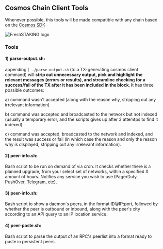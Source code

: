 ## Cosmos Chain Client Tools
Whenever possible, this tools will be made compatible with any chain based on the [Cosmos SDK](https://github.com/cosmos/cosmos-sdk)

![FreshSTAKING logo](https://pbs.twimg.com/profile_images/1539316263314370560/syHanQz4_200x200.jpg 'FreshSTAKING')

### Tools

#### 1) parse-output.sh:
appending `| ./parse-output.sh` (to a TX-generating cosmos client command) will **strip out unnecessary output, pick and highlight the relevant messages (errors or results), and streamline checking for a success/fail of the TX after it has been included in the block**. It has three possible outcomes:

a) command wasn't accepted (along with the reason why, stripping out any irrelevant information)

b) command was accepted and broadcasted to the network but not indexed (usually a temporary error, and the scripts gives up after 3 attemtps to find it indexed)

c) command was accepted, broadcasted to the network and indexed, and the result was success or fail (in which case the reason and only the reason why is displayed, stripping out any irrelevant information).

#### 2) peer-info.sh:
Bash script to be run on demand of via cron. It checks whether there is a planned upgrade, from your select set of networks, within a specified X amount of hours. Notifies any service you wish to use (PagerDuty, PushOver, Telegram, etc).

#### 3) peer-info.sh:
Bash script to show a daemon's peers, in the format ID@IP:port, followed by whether the peer is outbound or inbound, along with the peer's city according to an API query to an IP location service.

#### 4) peer-paste.sh:
Bash script to parse the output of an RPC's peerlist into a format ready to paste in persistent peers.
